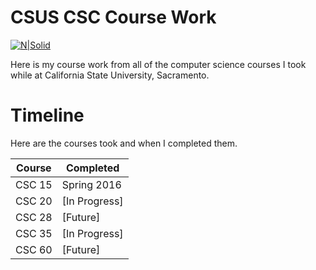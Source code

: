 # CSUS CSC Course Work

[![N|Solid](https://www.cloudflare.com/media/images/web-badges/cf-web-badges-f-1.png)](https://marcwoodyard.com/)

Here is my course work from all of the computer science courses I took while at California State University, Sacramento.


# Timeline

Here are the courses took and when I completed them.

| Course | Completed |
| ------ | ------ |
| CSC 15 | Spring 2016 |
| CSC 20 | [In Progress] |
| CSC 28 | [Future] |
| CSC 35 | [In Progress] |
| CSC 60 | [Future] |